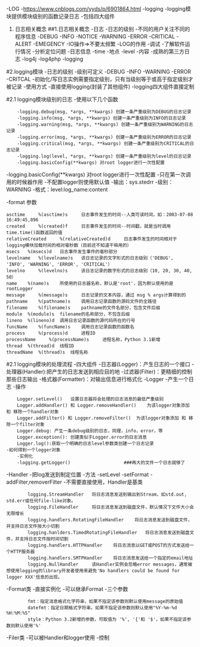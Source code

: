 -LOG
    -https://www.cnblogs.com/yyds/p/6901864.html
    -logging
    -logging模块提供模块级别的函数记录日志
    -包括四大组件
1. 日志相关概念
##1.日志相关概念
-日志
-日志的级别
    -不同的用户关注不同的程序信息
        -DEBUG
        -INFO
        -NOTICE
        -WARNING
        -ERROR
        -CRITICAL
        -ALERT
        -EMEGENCY
-IO操作=>不要太频繁
-LOG的作用
    -调试
    -了解软件运行情况
    -分析定位问题
-日志信息
    -time
    -地点
    -level
    -内容
-成熟的第三方日志
    -log4j
    -log4php
    -logging



#2.logging模块
-日志的级别
    -级别可定义
    -DEBUG
    -INFO
    -WARNING
    -ERROR
    -CRITCAL
-初始化/写日志实例需要指定级别，只有当级别等于或高于指定级别才被记录
-使用方式
    -直接使用logging(封装了其他组件)
    -logging四大组件直接定制

#2.1 logging模块级别的日志
-使用以下几个函数
        
        -logging.debug(msg, *args, **kwargs) 创建一条严重级别为DEBUG的日志记录
        -logging.info(msg, *args, **kwargs) 创建一条严重级别为INFO的日志记录
        -logging.warning(msg, *args, **kwargs) 创建一条严重级别为WARNING的日志记录
        -logging.error(msg, *args, **kwargs) 创建一条严重级别为ERROR的日志记录
        -logging.critical(msg, *args, **kwargs) 创建一条严重级别为CRITICAL的日志记录
        -logging.log(level, *args, **kwargs) 创建一条严重级别为level的日志记录
        -logging.basicConfig(**kwargs) 对root logger进行一次性配置
        
-logging.basicConfig(**kwargs) 对root logger进行一次性配置
    -只在第一次调用的时候器作用
    -不配置logger则使用默认值
        -输出：sys.stedrr
        -级别：WARNING
        -格式：level:log_name:content
    
    
    
-format 参数    
    
    asctime 	%(asctime)s 	日志事件发生的时间--人类可读时间，如：2003-07-08 16:49:45,896
    created 	%(created)f 	日志事件发生的时间--时间戳，就是当时调用time.time()函数返回的值
    relativeCreated 	%(relativeCreated)d 	日志事件发生的时间相对于logging模块加载时间的相对毫秒数（目前还不知道干嘛用的）
    msecs 	%(msecs)d 	日志事件发生事件的毫秒部分
    levelname 	%(levelname)s 	该日志记录的文字形式的日志级别（'DEBUG', 'INFO', 'WARNING', 'ERROR', 'CRITICAL'）
    levelno 	%(levelno)s 	该日志记录的数字形式的日志级别（10, 20, 30, 40, 50）
    name 	%(name)s 	所使用的日志器名称，默认是'root'，因为默认使用的是 rootLogger
    message 	%(message)s 	日志记录的文本内容，通过 msg % args计算得到的
    pathname 	%(pathname)s 	调用日志记录函数的源码文件的全路径
    filename 	%(filename)s 	pathname的文件名部分，包含文件后缀
    module 	%(module)s 	filename的名称部分，不包含后缀
    lineno 	%(lineno)d 	调用日志记录函数的源代码所在的行号
    funcName 	%(funcName)s 	调用日志记录函数的函数名
    process 	%(process)d 	进程ID
    processName 	%(processName)s 	进程名称，Python 3.1新增
    thread 	%(thread)d 	线程ID
    threadName 	%(thread)s 	线程名称 
    
#2.1 logging模块的处理流程
-四大组件
    -日志器(Logger)：产生日志的一个接口
    -处理器(Handler):把产生的日志发送到相应目的地
    -过滤器(Filter)：更精细的控制那些日志输出
    -格式器(Formatter)：对输出信息进行格式化
-Logger
    -产生一个日志
    -操作
        
        Logger.setLevel() 	设置日志器将会处理的日志消息的最低严重级别
        Logger.addHandler() 和 Logger.removeHandler() 	为该logger对象添加 和 移除一个handler对象
        Logger.addFilter() 和 Logger.removeFilter() 	为该logger对象添加 和 移除一个filter对象
        Logger.debug: 产生一条debug级别的日志，同理，info，error，等
        Logger.exception(): 创建类似于Logger.error的日志消息
        Logger.log():获取一个明确的日志level参数类创建一个日志记录
    -如何得到一个logger对象
        -实例化
        -logging.getLogger()                    ###再大的文件一个日志就够了
        
-Handler
    -把log发送到制定位置
    -方法
        -setLevel
        -setFormat
        -addFilter,removerFilter
    -不需要直接使用，Handler是基类
            
            
            logging.StreamHandler 	将日志消息发送到输出到Stream，如std.out, std.err或任何file-like对象。
            logging.FileHandler 	将日志消息发送到磁盘文件，默认情况下文件大小会无限增长
            logging.handlers.RotatingFileHandler 	将日志消息发送到磁盘文件，并支持日志文件按大小切割
            logging.hanlders.TimedRotatingFileHandler 	将日志消息发送到磁盘文件，并支持日志文件按时间切割
            logging.handlers.HTTPHandler 	将日志消息以GET或POST的方式发送给一个HTTP服务器
            logging.handlers.SMTPHandler 	将日志消息发送给一个指定的email地址
            logging.NullHandler 	该Handler实例会忽略error messages，通常被想使用logging的library开发者使用来避免'No handlers could be found for logger XXX'信息的出现。


-Format类
    -直接实例化
    -可以继承Format
    -三个参数
    
            fmt：指定消息格式化字符串，如果不指定该参数则默认使用message的原始值
            datefmt：指定日期格式字符串，如果不指定该参数则默认使用"%Y-%m-%d %H:%M:%S"
            style：Python 3.2新增的参数，可取值为 '%', '{'和 '$'，如果不指定该参数则默认使用'%'       
-Filer类
    -可以被Handler和logger使用
    -控制
